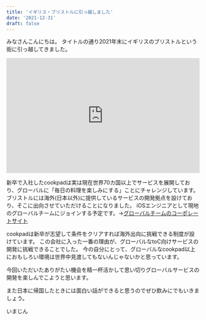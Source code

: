 ```yaml
---
title: 'イギリス・ブリストルに引っ越しました'
date: '2021-12-31'
draft: false
---
```


みなさんこんにちは。
タイトルの通り2021年末にイギリスのブリストルという街に引っ越してきました。

<iframe src="https://www.google.com/maps/embed?pb=!1m18!1m12!1m3!1d79534.02653549526!2d-2.660756756590073!3d51.468468089029074!2m3!1f0!2f0!3f0!3m2!1i1024!2i768!4f13.1!3m3!1m2!1s0x4871836681b3d861%3A0x8ee4b22e4b9ad71f!2z44Kk44Ku44Oq44K5IOODluODquOCueODiOODqw!5e0!3m2!1sja!2sjp!4v1637396938845!5m2!1sja!2sjp" width="100%" height="300" style="border:0;" allowfullscreen="" loading="lazy"></iframe>

新卒で入社したcookpadは実は現在世界70カ国以上でサービスを展開しており、グローバルに「毎日の料理を楽しみにする」ことにチャレンジしています。
ブリストルには海外(日本以外)に提供しているサービスの開発拠点を設けており、そこに出向させていただけることになりました。
iOSエンジニアとして現地のグローバルチームにジョインする予定です。→[グローバルチームのコーポレートサイト](https://www.cookpadteam.com/)

cookpadは新卒が志望して条件をクリアすれば海外出向に挑戦できる制度が設けています。
この会社に入った一番の理由が、グローバルなtoC向けサービスの開発に挑戦できることでした。
今の自分にとって、グローバルなcookpad以上におもしろい環境は世界中見渡してもないんじゃないかと思っています。

今回いただいたありがたい機会を精一杯活かして思い切りグローバルサービスの開発を楽しんでこようと思います。

また日本に帰国したときには面白い話ができると思うのでぜひ飲みにでもいきましょう。

いまじん